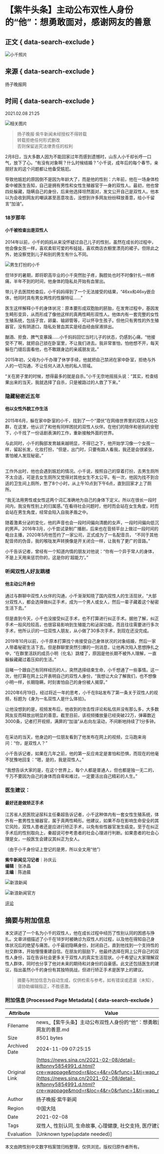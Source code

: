 # 【紫牛头条】主动公布双性人身份的“他”：想勇敢面对，感谢网友的善意

## 正文 { data-search-exclude }


![小千照片](https://tvax1.sinaimg.cn/crop.0.0.1080.1080.180/0077zapPly8fy61o545emj30u00u075y.jpg)

## 来源 { data-search-exclude }
扬子晚报网

## 时间 { data-search-exclude }
2021.02.08 21:25

![相关图片](https://k.sinaimg.cn/n/sinakd202128s/297/w1080h1617/20210208/8d95-kiweitv6010635.jpg/w300h300z1l10t10q100672.jpg)

> 扬子晚报·紫牛新闻未经授权不得转载   
> 转载拒绝任何形式删改     
> 否则保留追究法律责任的权利  

2月8日，当大多数人因为不能回家过年而感到遗憾时，山东人小千却长呼一口气，放下了心。“有没有对象啊？什么时候结婚？”小千说，成年后的每个春节，亲朋好友的这个问题都让他备受尴尬。

导致他尴尬的原因倒不是因为年龄大了，而是他的性别：六年前，他在一场身体检查中被医生告知，自己是拥有男性和女性生殖器官于一身的双性人。最初，他也曾四处躲藏，隐瞒自己的身份，后来他选择坦然面对，发文公开自己是双性人。他本以为会收到网友的嘲讽甚至恶意攻击，没想到许多网友纷纷释放善意，给小千留言“加油”。

### 18岁那年

#### 小千被检查出是双性人

2014年以前，小千的妈妈从来没怀疑过自己儿子的性别，虽然在成长的过程中，他会像女孩一样，喜欢柔软可爱的布娃娃，喜欢商店衣橱里漂亮的裙子。但除此之外，她没察觉到儿子和别的男生有什么不同。

![男生打扮的小千](https://k.sinaimg.cn/n/sinakd202128s/297/w1080h1617/20210208/8d95-kiweitv6010635.jpg/w700d1q75cms.jpg?by=cms_fixed_width)

但18岁的暑期，即将职高毕业的小千突然肚子疼，胸腔处也时不时像针扎一样疼痛，半年不到的时间，他身体的隐私处开始有血冒出。

带儿子去医院检查后，小千妈妈得到了一个无法接受的结果，“46xx和46xy嵌合体，他同时具有男女两性的性腺特征……”

医生这样解释小千的身体状况：原本要形成双胞胎的胚胎，在发育过程中，基因发生畸形变异，从而形成了像他这样的真两性畸形双性人。他体内有一套完整的女性生殖系统，包括子宫，卵巢、输卵管等，可以怀孕生孩子。但他只有男性的外生殖器官，没有阴道口，隐私处冒血其实是经血经由尿液排出。

酗酒、拒食、脾气变暴躁……小千妈妈回忆当时儿子的状态，仍感到心痛，“他接受不了啊，就把自己锁在卧室里，不让我们进去。我非常害怕，怕他想不开，每天躲在门缝后面看他，也不敢跟身边的亲戚朋友说。”

2015年初，父母为小千办理了休学手续，他就把自己禁闭在家中卧室，拒绝与外人的一切沟通，不让任何人进入他的私人领域。

“关在房子里的时候，想得最多的就是自杀。”小千无奈地摇摇头说：“其实，检查结果出来的当天，我就选择了自杀，只是被路过的人救了下来。”

### 隐藏秘密近五年

#### 他以女性外貌工作生活

2015年6月，躲在家中卧室的小千，找到了一个“潜伏”在网络世界里的双性人社交群，在这里，他认识了和他有同样困扰的双性人伙伴。在他们的陪伴和爸妈的安慰下，小千找了一份话剧表演的工作，重新接触外面的世界。

与此同时，小千的胸部发育越来越明显，不得已之下，他开始学习像一个女孩一样，留起长发，化妆打扮，“但是，出门时，只要有路人看我，我还是会很紧张，害怕被人发现秘密。”

![女生打扮的小千](data:image/png;base64,iVBORw0KGgoAAAANSUhEUgAAAAQAAAADAQMAAACOOjyFAAAAA1BMVEUAAACnej3aAAAAAXRSTlMAQObYZgAAAApJREFUCNdjAAMAAAYAAegKKqQAAAAASUVORK5CYII=)

工作外出时，他也会遇到尴尬的情况。小千说，按照自己的穿着打扮，去男生厕所不太合适，可是去女生厕所又觉得对其他女生不太公平。有一次，他因为找不到合适的卫生间上厕所，憋了8个小时，从上午10点到下午6点，直到回家才上了厕所。

“我无法用男性或女性这两个词汇准确地为自己的身体下定义。所以在很长一段时间内，我没有性别上的归属感。”在看待社会问题时，他时而会站在女生角度，时而会站在男生角度，经常会陷入自我矛盾之中。

随着激素分泌的变化，他的声音也会一段时间偏向清脆的女声，一段时间偏向低沉的男声。2016年3月，小千尝试录制广播剧，后来也在音频平台上做过一段时间的电台主播，2020年5月他签约了一家公司，正式成为了一名配音员， “不同于其他配音师的伪音，我的喉咙发声转换像是开关闭合一样，让我有了更广的音路。”

小千告诉记者，曾经有一个知道内情的朋友对他说：“你有一个异于常人的身体，不是上天用来惩罚你的，这是你的‘超能力’。”

### 听闻双性人好友跳楼

#### 他主动公开身份

通过与群聊中双性人伙伴的沟通，小千渐渐知晓了国内双性人的生活现状，“大部分双性人，都会选择做纠正手术，成为一个男人或女人，然后一辈子藏着这个秘密生活下去。”

但是直到今天，小千也没接受纠正手术，也不打算进行纠正手术。据他了解，纠正手术一般风险较高，也很容易影响到生殖能力和泌尿功能，而且往往需要进行多次手术，他所认识的一位双性人朋友，从小做了30多次手术，到现在还没完成。

2019年10月以前，小千原本打算找个肯接受自己身体状况的对象结婚，然后一家人带着秘密生活下去。但是群聊里突然引爆的一则消息，让他再次陷入思想挣扎之中，“在群里活跃的成员小明（化名）跳楼了，原因是他长期不被外人理解，一直躲躲藏藏过着压抑的生活。”

目睹一个跟自己有同样经历的人，突然选择结束生命，小千想通了一些事情。这一次，他打算在网上公开表明自己的双性人身份，“我想让大众了解我们，也不想像小明一样，长期隐瞒，时刻害怕自己的身份被人揭穿。”

2020年6月19日，经过将近一年的思考，小千在B站发布了第一条关于双性人的视频，标题为《身为一名双性人是什么体验》。

让他没想到的是，视频发布后，他收到的攻击性评论和私信并没有那么多，大多数网友反而释放出明显的善意。截至目前，该视频播放量已经突破22万，弹幕数近3000条，记者打开视频，满屏的“加油”从右向左滚动，不间断地持续了1分多钟。

![小千暂时以女生打扮生活](data:image/png;base64,iVBORw0KGgoAAAANSUhEUgAAAAQAAAADAQMAAACOOjyFAAAAA1BMVEUAAACnej3aAAAAAXRSTlMAQObYZgAAAApJREFUCNdjAAMAAAYAAegKKqQAAAAASUVORK5CYII=)

在采访的当天，他身边的一位朋友看到了他发布在网上的视频，立马跑来询问：“你，是双性人？”

小千告诉记者，如果在几年之前，他的第一反应肯定是害怕和恐惧，而现在的他毫不犹豫地回复：“嗯，是的，我是双性人。”

“我想告诉大家的是，在这个世界上，每个人都是普通人，但也都是独一无二的，千万不要因为自己的身体而自卑和难过，一定要活出自己精彩的人生。”

### 医生建议：

#### 最好还是做矫正手术

江苏省人民医院泌尿科主任秦超告诉记者，小千这种体内有一套女性生殖系统，体外有一套男性生殖器官，属于真两性畸形。他建议，如果不存在影响生命安全的其它风险，双性人患者还是应进行矫正手术，以免有些性器官发生癌变。至于在纠正手术后的性别取向上，秦超说可参考患者的社会心理进行判断。如果患者的社会心理是女，一般医生会建议其纠正为女人。

（由于小千身份证上登记的是男，所以全文用“他”）

**紫牛新闻见习记者**｜孙庆云  
**编辑**｜张冰晶  
**主编**｜陈迪晨  

![新浪新闻](https://n.sinaimg.cn/default/2fb77759/20151125/320X320.png)  

![新浪新闻官方](https://n.sinaimg.cn/default/80905340/20200331/sinalogo.png)  

[评论](https://cmnt.sina.cn/index?product=comos&index=kftpnny5854991&tj_ch=news&is_clear=0)  


## 摘要与附加信息

<!-- tcd_abstract -->
本文讲述了一个名为小千的双性人，他在成长过程中经历了性别认同的困惑与挣扎。文章详细描述了小千在18岁时被确诊为双性人的过程，以及他在得知自己身体状况后的绝望与痛苦。小千最初隐瞒身份，封闭自己，直到他找到一个支持性的社交群体，开始慢慢重建自信。在朋友的鼓励下，他最终选择在网上公开自己的双性人身份，旨在告诉社会更多关于双性人的真实生活现状。小千希望让大家理解双性人群体，同时也分享了他对未来的期待和对身份的自豪感。此文还包括医生的建议，指出虽然小千的身份有其独特挑战，但进行矫正手术是医学上的建议。
<!-- tcd_abstract_end -->

> 摘要与附加信息为自动生成，仅供检索与参考。如有错误或遗漏（未知），请协助编辑指正，不胜感激。

### 附加信息 [Processed Page Metadata] { data-search-exclude }

| Attribute       | Value                                  |
|-----------------|----------------------------------------|
| Filename        | news_【紫牛头条】主动公布双性人身份的“他”：想勇敢面对，感谢网友的善意.md                             |
| Size            | 8501 bytes                           |
| Archived Date   | 2024-11-09 07:25:15                             |
| Original Link   | [https://news.sina.cn/2021-02-08/detail-ikftpnny5854991.d.html?cre=wappage&mod=r&loc=4&r=0&rfunc=1&tj=wap_news_relate](https://news.sina.cn/2021-02-08/detail-ikftpnny5854991.d.html?cre=wappage&mod=r&loc=4&r=0&rfunc=1&tj=wap_news_relate)                       |
| Author          | 扬子晚报·紫牛新闻                               |
| Region          | 中国大陆                               |
| Date            | 2021-02-08                                 |
| Tags            | 双性人, 性别认同, 生命故事, 心理健康, 社交支持, 医疗建议, 社会环境                                 |
| Evaluation            | [Unknown type(update needed)]                                 |
<!-- tcd_table_end -->

本文由跨性别中文数字档案馆归档整理，仅供浏览。版权归原作者所有。
